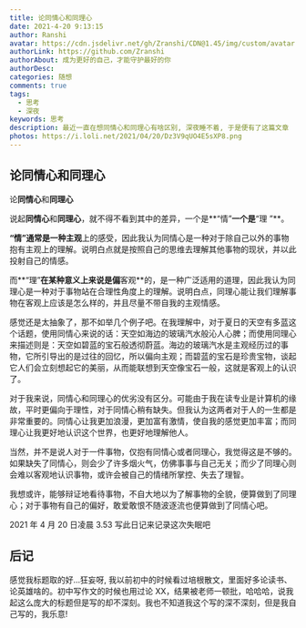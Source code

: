 ```yaml
---
title: 论同情心和同理心
date: 2021-4-20 9:13:15
author: Ranshi
avatar: https://cdn.jsdelivr.net/gh/Zranshi/CDN@1.45/img/custom/avatar.jpg
authorLink: https://github.com/Zranshi
authorAbout: 成为更好的自己，才能守护最好的你
authorDesc:
categories: 随想
comments: true
tags:
  - 思考
  - 深夜
keywords: 思考
description: 最近一直在想同情心和同理心有啥区别, 深夜睡不着, 于是便有了这篇文章
photos: https://i.loli.net/2021/04/20/Dz3V9qUO4E5sXP8.png
---
```


## 论同情心和同理心

论**同情心**和**同理心**

说起**同情心**和**同理心**，就不得不看到其中的差异，一个是**“情”**一个是**“理 ”**。

**“情”**通常是一种**主观**上的感受，因此我认为同情心是一种对于除自己以外的事物抱有主观上的理解。说明白点就是按照自己的思维去理解其他事物的现状，并以此投射自己的情感。

而**“理”**在某种意义上来说是偏**客观**的，是一种广泛适用的道理，因此我认为同理心是一种对于事物站在合理性角度上的理解。说明白点，同理心能让我们理解事物在客观上应该是怎么样的，并且尽量不带自我的主观情感。

感觉还是太抽象了，那不如举几个例子吧。在我理解中，对于夏日的天空有多蓝这个话题，使用同情心来说的话：天空如海边的玻璃汽水般沁人心脾；而使用同理心来描述则是：天空如碧蓝的宝石般透彻蔚蓝。海边的玻璃汽水是主观经历过的事物，它所引导出的是过往的回忆，所以偏向主观；而碧蓝的宝石是珍贵宝物，谈起它人们会立刻想起它的美丽，从而能联想到天空像宝石一般，这就是客观上的认识了。

对于我来说，同情心和同理心的优劣没有区分。可能由于我在读专业是计算机的缘故，平时更偏向于理性，对于同情心稍有缺失。但我认为这两者对于人的一生都是非常重要的。同情心让我更加浪漫，更加富有激情，使自我的感觉更加丰富；而同理心让我更好地认识这个世界，也更好地理解他人。

当然，并不是说人对于一件事物，仅抱有同情心或者同理心，我觉得这是不够的。如果缺失了同情心，则会少了许多烟火气，仿佛事事与自己无关；而少了同理心则会难以客观地认识事物，或许会被自己的情绪所掌控、失去了理智。

我想或许，能够辩证地看待事物，不自大地以为了解事物的全貌，便算做到了同理心；对于事物有自己的偏好，敢爱敢恨不随波逐流也便算做到了同情心吧。

2021 年 4 月 20 日凌晨 3.53 写此日记来记录这次失眠吧

## 后记

感觉我标题取的好...狂妄呀, 我以前初中的时候看过培根散文，里面好多论读书、论英雄啥的。初中写作文的时候也用过论 XX，结果被老师一顿批，哈哈哈，说我起这么庞大的标题但是写的却不深刻。我也不知道我这个写的深不深刻，但是我自己写的，我乐意!
